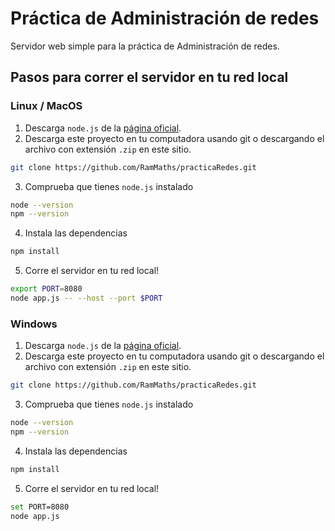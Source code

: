 # Práctica de Administración de redes

Servidor web simple para la práctica de Administración de redes.


## Pasos para correr el servidor en tu red local

### Linux / MacOS

1. Descarga `node.js` de la [página oficial](https://nodejs.org/es).
2. Descarga este proyecto en tu computadora usando git o descargando el archivo con extensión `.zip` en este sitio.
```sh
git clone https://github.com/RamMaths/practicaRedes.git
```
3. Comprueba que tienes `node.js` instalado
```sh
node --version
npm --version
```
4. Instala las dependencias
```sh
npm install
```
5. Corre el servidor en tu red local!
```sh
export PORT=8080
node app.js -- --host --port $PORT
```

### Windows

1. Descarga `node.js` de la [página oficial](https://nodejs.org/es).
2. Descarga este proyecto en tu computadora usando git o descargando el archivo con extensión `.zip` en este sitio.
```sh
git clone https://github.com/RamMaths/practicaRedes.git
```
3. Comprueba que tienes `node.js` instalado
```sh
node --version
npm --version
```
4. Instala las dependencias
```sh
npm install
```
5. Corre el servidor en tu red local!
```sh
set PORT=8080
node app.js
```
